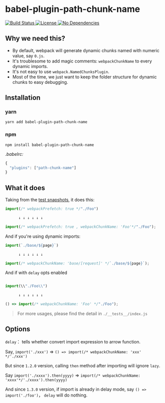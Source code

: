 # babel-plugin-path-chunk-name

<p>
  <a href="https://www.npmjs.com/package/babel-plugin-path-chunk-name">
    <img src="https://img.shields.io/teamcity/codebetter/bt428.svg" alt="Build Status" />
  </a>

  <a href="https://www.npmjs.com/package/babel-plugin-path-chunk-name">
    <img src="https://img.shields.io/npm/l/express.svg" alt="License" />
  </a>

  <a href="https://www.npmjs.com/package/babel-plugin-path-chunk-name">
    <img src="https://img.shields.io/badge/dependencies-none-brightgreen.svg" alt="No Dependencies" />
  </a>
</p>


## Why we need this?

- By default, webpack will generate dynamic chunks named with numeric value, say `0.js`.
- It's troublesome to add magic comments: `webpackChunkName` to every dynamic imports.
- It's not easy to use `webpack.NamedChunksPlugin`.
- Most of the time, we just want to keep the folder structure for dynamic chunks to easy debugging.

## Installation

### yarn
```
yarn add babel-plugin-path-chunk-name
```

### npm 
```
npm install babel-plugin-path-chunk-name
```

*.babelrc:*
```js
{
  "plugins": ["path-chunk-name"]
}
```


## What it does
Taking from the [test snapshots](./__tests__/__snapshots__/index.js.snap), it does this:

```js
import(/* webpackPrefetch: true */"./Foo")

      ↓ ↓ ↓ ↓ ↓ ↓

import(/* webpackPrefetch: true , webpackChunkName: 'Foo'*/"./Foo");
```

And if you're using dynamic imports:

```js
import(`./base/${page}`)

      ↓ ↓ ↓ ↓ ↓ ↓

import(/* webpackChunkName: 'base/[request]' */`./base/${page}`);
```

And if with `delay` opts enabled

```js

import(\\"./Foo\\")

      ↓ ↓ ↓ ↓ ↓ ↓

() => import(/* webpackChunkName: 'Foo' */"./Foo");

```

> For more usages, please find the detail in `./__tests__/index.js`

## Options

`delay`： tells whether convert import expression to arrow function.

Say, `import('./xxx')` => `() => import(/* webpackChunkName: 'xxx' */'./xxx')`

But since `1.2.0` version, calling `then` method after importing will ignore `lazy`.

Say `import('./xxxx').then(yyyy)` => `import(/* webpackChunkName: 'xxxx'*/'./xxxx').then(yyyy)`

And since `1.3.0` version, if import is already in delay mode, say `() => import('./foo')`， `delay` will do nothing.

